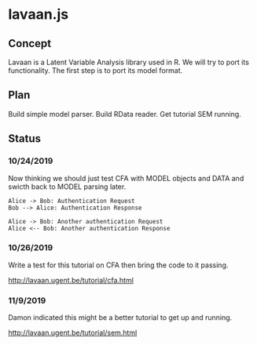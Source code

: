 
# lavaan.js

## Concept

Lavaan is a Latent Variable Analysis library used in R.
We will try to port its functionality.
The first step is to port its model format.

## Plan

Build simple model parser.
Build RData reader.
Get tutorial SEM running.

## Status

### 10/24/2019

Now thinking we should just test CFA with MODEL objects and DATA and swicth back to MODEL parsing later.


```plantuml
Alice -> Bob: Authentication Request
Bob --> Alice: Authentication Response

Alice -> Bob: Another authentication Request
Alice <-- Bob: Another authentication Response
```

### 10/26/2019

Write a test for this tutorial on CFA then bring the code to it passing.

http://lavaan.ugent.be/tutorial/cfa.html


### 11/9/2019

Damon indicated this might be a better tutorial to get up and running.

http://lavaan.ugent.be/tutorial/sem.html
